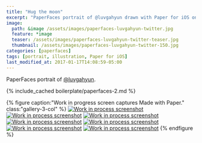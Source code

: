 ```yaml
---
title: "Hug the moon"
excerpt: "PaperFaces portrait of @luvgahyun drawn with Paper for iOS on an iPad."
image: 
  path: &image /assets/images/paperfaces-luvgahyun-twitter.jpg 
  feature: *image
  teaser: /assets/images/paperfaces-luvgahyun-twitter-teaser.jpg
  thumbnail: /assets/images/paperfaces-luvgahyun-twitter-150.jpg
categories: [paperfaces]
tags: [portrait, illustration, Paper for iOS]
last_modified_at: 2017-01-17T14:08:59-05:00
---
```


PaperFaces portrait of [@luvgahyun](https://twitter.com/luvgahyun).

{% include_cached boilerplate/paperfaces-2.md %}

{% figure caption:"Work in progress screen captures Made with Paper." class:"gallery-3-col" %}
[![Work in process screenshot](/assets/images/paperfaces-luvgahyun-process-1-600.jpg)](/assets/images/paperfaces-luvgahyun-process-1-lg.jpg)
[![Work in process screenshot](/assets/images/paperfaces-luvgahyun-process-2-600.jpg)](/assets/images/paperfaces-luvgahyun-process-2-lg.jpg)
[![Work in process screenshot](/assets/images/paperfaces-luvgahyun-process-3-600.jpg)](/assets/images/paperfaces-luvgahyun-process-3-lg.jpg)
[![Work in process screenshot](/assets/images/paperfaces-luvgahyun-process-4-600.jpg)](/assets/images/paperfaces-luvgahyun-process-4-lg.jpg)
[![Work in process screenshot](/assets/images/paperfaces-luvgahyun-process-5-600.jpg)](/assets/images/paperfaces-luvgahyun-process-5-lg.jpg)
[![Work in process screenshot](/assets/images/paperfaces-luvgahyun-process-6-600.jpg)](/assets/images/paperfaces-luvgahyun-process-6-lg.jpg)
[![Work in process screenshot](/assets/images/paperfaces-luvgahyun-process-7-600.jpg)](/assets/images/paperfaces-luvgahyun-process-7-lg.jpg)
{% endfigure %}
